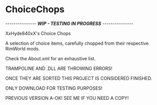 # ChoiceChops

--------------- **_WIP - TESTING IN PROGRESS_** ---------------

XxHyde840xX's Choice Chops

A selection of choice items, carefully chopped from their respective RimWorld mods.

Check the About.xml for an exhaustive list.

TRAMPOLINE AND .DLL ARE THROWING ERRORS!

ONCE THEY ARE SORTED THIS PROJECT IS CONSIDERED FINISHED.

ONLY DOWNLOAD FOR TESTING PURPOSES!

PREVIOUS VERSION A-OK! SEE ME IF YOU NEED A COPY!
